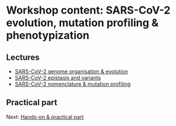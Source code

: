 # Workshop content: SARS-CoV-2 evolution, mutation profiling & phenotypization

## Lectures

* [SARS-CoV-2 genome organisation & evolution](https://docs.google.com/presentation/d/1bnuYCdhbbOyY3cBQa_y-K3xhlsy_a-P8nIWq6uiv7Nc/edit?usp=sharing)
* [SARS-CoV-2 epistasis and variants](https://docs.google.com/presentation/d/1A4o4-WWZ-vSFUzI1U3_R466O8aWMHbaBDUyWOq2tAJE/edit?usp=sharing)
* [SARS-CoV-2 nomenclature & mutation profiling](https://docs.google.com/presentation/d/113ogLT2B2DUNz_6j8QKxC6Tlfy-sB1THFW_OD_ZI8Cc/edit?usp=sharing)

## Practical part

Next: [Hands-on & practical part](hands-on.md)
